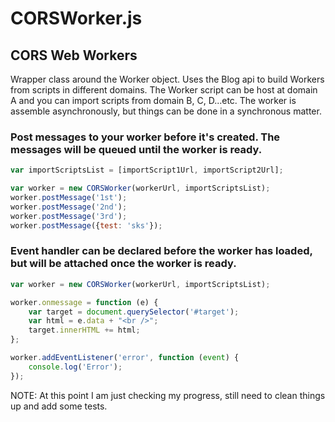 # CORSWorker.js

## CORS Web Workers
Wrapper class around the Worker object. Uses the Blog api to build Workers from scripts in different domains. The Worker
script can be host at domain A and you can import scripts from domain B, C, D...etc. The worker is assemble asynchronously, but things can be done in a synchronous matter.

### Post messages to your worker before it's created. The messages will be queued until the worker is ready.
```javascript
var importScriptsList = [importScript1Url, importScript2Url];

var worker = new CORSWorker(workerUrl, importScriptsList);
worker.postMessage('1st');
worker.postMessage('2nd');
worker.postMessage('3rd');
worker.postMessage({test: 'sks'});
```

### Event handler can be declared before the worker has loaded, but will be attached once the worker is ready.
```javascript
var worker = new CORSWorker(workerUrl, importScriptsList);

worker.onmessage = function (e) {
    var target = document.querySelector('#target');
    var html = e.data + "<br />";
    target.innerHTML += html;
};

worker.addEventListener('error', function (event) {
    console.log('Error');
});
```
NOTE: At this point I am just checking my progress, still need to clean things up and add some tests.
